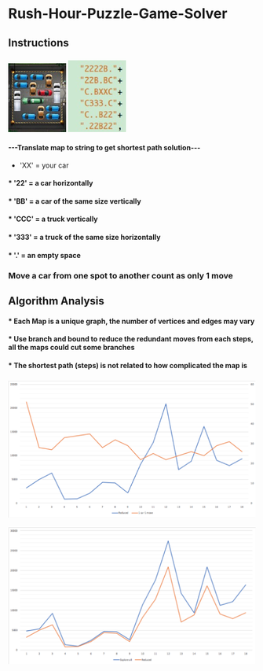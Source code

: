 # Rush-Hour-Puzzle-Game-Solver
##  Instructions
### ![](https://github.com/nickee1942/Rush-Hour-Puzzle-Game-Solver/blob/master/Image/map.png)  ![](https://github.com/nickee1942/Rush-Hour-Puzzle-Game-Solver/blob/master/Image/string.jpg)
#### ---Translate map to string to get shortest path solution---
* 'XX' = your car
#### * '22' = a car horizontally
#### * 'BB' = a car of the same size vertically
#### * 'CCC' = a truck vertically
#### * '333' = a truck of the same size horizontally
#### * '.' = an empty space
### Move a car from one spot to another count as only 1 move
## Algorithm Analysis
#### * Each Map is a unique graph, the number of vertices and edges may vary
#### * Use branch and bound to reduce the redundant moves from each steps, all the maps could cut some branches
#### * The shortest path (steps) is not related to how complicated the map is
### ![](https://github.com/nickee1942/Rush-Hour-Puzzle-Game-Solver/blob/master/Image/RelationReduced%26shortest.png) 
![](https://github.com/nickee1942/Rush-Hour-Puzzle-Game-Solver/blob/master/Image/WholeVSreduced.png)


